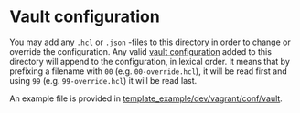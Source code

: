 # Vault configuration
You may add any `.hcl` or `.json` -files to this directory in order to change or override the configuration.
Any valid [vault configuration](https://www.vaultproject.io/docs/configuration) added to this directory will append to the configuration, in lexical order.
It means that by prefixing a filename with `00` (e.g. `00-override.hcl`), it will be read first and using `99` (e.g. `99-override.hcl`) it will be read last.

An example file is provided in [template_example/dev/vagrant/conf/vault](https://github.com/Skatteetaten/vagrant-hashistack-template/tree/master/template_example/dev/vagrant/conf/vault).
